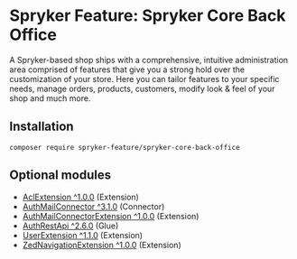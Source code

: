 # Spryker Feature: Spryker Core Back Office

A Spryker-based shop ships with a comprehensive, intuitive administration area comprised of features that give you a strong hold over the customization of your store. Here you can tailor features to your specific needs, manage orders, products, customers, modify look & feel of your shop and much more.

## Installation

```
composer require spryker-feature/spryker-core-back-office
```

## Optional modules
- [AclExtension ^1.0.0](https://github.com/spryker/acl-extension) (Extension)
- [AuthMailConnector ^3.1.0](https://github.com/spryker/auth-mail-connector) (Connector)
- [AuthMailConnectorExtension ^1.0.0](https://github.com/spryker/auth-mail-connector-extension) (Extension)
- [AuthRestApi ^2.6.0](https://github.com/spryker/auth-rest-api) (Glue)
- [UserExtension ^1.1.0](https://github.com/spryker/user-extension) (Extension)
- [ZedNavigationExtension ^1.0.0](https://github.com/spryker/zed-navigation-extension) (Extension)
